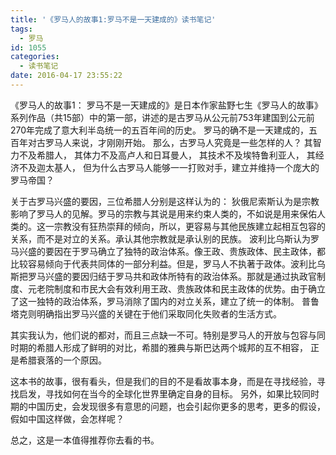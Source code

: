 ```yaml
---
title: '《罗马人的故事1:罗马不是一天建成的》读书笔记'
tags:
  - 罗马
id: 1055
categories:
  - 读书笔记
date: 2016-04-17 23:55:22
---
```


《罗马人的故事1： 罗马不是一天建成的》是日本作家盐野七生《罗马人的故事》系列作品（共15部）中的第一部，讲述的是古罗马从公元前753年建国到公元前270年完成了意大利半岛统一的五百年间的历史。
罗马的确不是一天建成的，五百年对古罗马人来说，才刚刚开始。
那么，古罗马人究竟是一些怎样的人？
其智力不及希腊人，
其体力不及高卢人和日耳曼人，
其技术不及埃特鲁利亚人，
其经济不及迦太基人，
但为什么古罗马人能够一一打败对手，建立并维持一个庞大的罗马帝国？

关于古罗马兴盛的要因，三位希腊人分别是这样认为的：
狄俄尼索斯认为是宗教影响了罗马人的见解。罗马的宗教与其说是用来约束人类的，不如说是用来保佑人类的。这一宗教没有狂热崇拜的倾向，所以，更容易与其他民族建立起相互包容的关系，而不是对立的关系。承认其他宗教就是承认别的民族。
波利比乌斯认为罗马兴盛的要因在于罗马确立了独特的政治体系。像王政、贵族政体、民主政体，都比较容易倾向于代表共同体的一部分利益。但是，罗马人不执著于政体。波利比乌斯把罗马兴盛的要因归结于罗马共和政体所特有的政治体系。那就是通过执政官制度、元老院制度和市民大会有效利用王政、贵族政体和民主政体的优势。由于确立了这一独特的政治体系，罗马消除了国内的对立关系，建立了统一的体制。
普鲁塔克则明确指出罗马兴盛的关键在于他们采取同化失败者的生活方式。

其实我认为，他们说的都对，而且三点缺一不可。特别是罗马人的开放与包容与同时期的希腊人形成了鲜明的对比，希腊的雅典与斯巴达两个城邦的互不相容， 正是希腊衰落的一个原因。

这本书的故事，很有看头，但是我们的目的不是看故事本身，而是在寻找经验，寻找启发，寻找如何在当今的全球化世界里确定自身的目标。 另外，如果比较同时期的中国历史，会发现很多有意思的问题，也会引起你更多的思考，更多的假设，假如中国这样做，会怎样呢？

总之，这是一本值得推荐你去看的书。